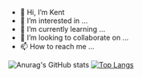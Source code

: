 - 👋 Hi, I’m Kent
- 👀 I’m interested in ...
- 🌱 I’m currently learning ...
- 💞️ I’m looking to collaborate on ...
- 📫 How to reach me ...
  
![Anurag's GitHub stats](https://github-readme-stats.vercel.app/api?username=Xuhugo&show_icons=true&show=reviews,discussions_started,discussions_answered,prs_merged,prs_merged_percentage)
[![Top Langs](https://github-readme-stats.vercel.app/api/top-langs/?username=XuHugo&layout=compact)](https://github.com/anuraghazra/github-readme-stats)
<!---
XuHugo/XuHugo is a ✨ special ✨ repository because its `README.md` (this file) appears on your GitHub profile.
You can click the Preview link to take a look at your changes.
--->
